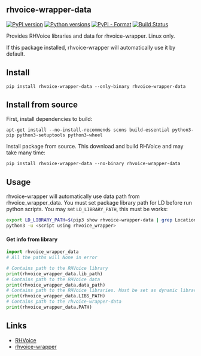 ## rhvoice-wrapper-data
[![PyPI version](https://img.shields.io/pypi/v/rhvoice-wrapper-data.svg)](https://pypi.org/project/rhvoice-wrapper-data/) [![Python versions](https://img.shields.io/pypi/pyversions/rhvoice-wrapper-data.svg)](https://pypi.org/project/rhvoice-wrapper-data/) [![PyPI - Format](https://img.shields.io/pypi/format/rhvoice-wrapper-data.svg)](https://pypi.org/project/rhvoice-wrapper-data/) [![Build Status](https://travis-ci.org/Aculeasis/rhvoice-wrapper-data.svg?branch=master)](https://travis-ci.org/Aculeasis/rhvoice-wrapper-data)

Provides RHVoice libraries and data for rhvoice-wrapper. Linux only.

If this package installed, rhvoice-wrapper will automatically use it by default.

## Install
`pip install rhvoice-wrapper-data --only-binary rhvoice-wrapper-data`

## Install from source
First, install dependencies to build:

`apt-get install --no-install-recommends scons build-essential python3-pip python3-setuptools python3-wheel`

Install package from source. This download and build RHVoice and may take many time:

`pip install rhvoice-wrapper-data --no-binary rhvoice-wrapper-data`

## Usage
rhvoice-wrapper will automatically use data path from rhvoice_wrapper_data.
You must set package library path for LD before run python scripts. You may set `LD_LIBRARY_PATH`, this must be works:
```bash
export LD_LIBRARY_PATH=$(pip3 show rhvoice-wrapper-data | grep Location | awk '{print $2}')/rhvoice_wrapper_data/lib/
python3 -u <script using rhvoice_wrapper>
```
#### Get info from library
```python
import rhvoice_wrapper_data
# All the paths will None in error

# Contains path to the RHVoice library
print(rhvoice_wrapper_data.lib_path)
# Contains path to the RHVoice data
print(rhvoice_wrapper_data.data_path)
# Contains path to the RHVoice libraries. Must be set as dynamic libraries path
print(rhvoice_wrapper_data.LIBS_PATH)
# Contains path to the rhvoice-wrapper-data
print(rhvoice_wrapper_data.PATH)
```
## Links

- [RHVoice](https://github.com/Olga-Yakovleva/RHVoice)
- [rhvoice-wrapper](https://github.com/Aculeasis/rhvoice-proxy)

